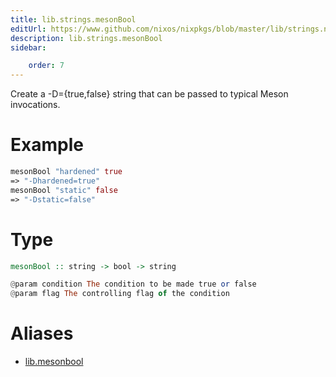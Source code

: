 ```yaml
---
title: lib.strings.mesonBool
editUrl: https://www.github.com/nixos/nixpkgs/blob/master/lib/strings.nix#L1099C15
description: lib.strings.mesonBool
sidebar:

    order: 7
---
```


Create a -D<condition>={true,false} string that can be passed to typical
Meson invocations.

# Example

```nix
mesonBool "hardened" true
=> "-Dhardened=true"
mesonBool "static" false
=> "-Dstatic=false"
```

# Type

```haskell
mesonBool :: string -> bool -> string

@param condition The condition to be made true or false
@param flag The controlling flag of the condition
```


# Aliases

- [lib.mesonbool](/nix-doc-comments/reference/lib/lib-mesonbool)


